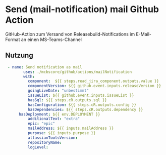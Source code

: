 # Send (mail-notification) mail Github Action

GitHub-Action zum Versand von Releasebuild-Notifications im E-Mail-Format an einen MS-Teams-Channel


## Nutzung

```yaml
 - name: Send notification as mail
        uses: ./mcbscore/github/actions/mailNotification
        with:
          component:  ${{ steps.read_jira_component.outputs.value }} 
          componentVersion: ${{ github.event.inputs.releaseVersion }}
          goingLiveDate: "unbestimmt"
          issueList: ${{ github.event.inputs.issueList }} 
          hasSql: ${{ steps.cR.outputs.sql }}
          hasConfiguration: ${{ steps.cR.outputs.config }}
          hasDependencies: ${{ steps.cR.outputs.dependency }}
	  hasDeployment: ${{ env.DEPLOYMENT }}
          additionalText: "extra"
          epic: "epic"
          mailAddress: ${{ inputs.mailAddress }}
          purpose: ${{ inputs.purpose }}
          atlassianToolsVersion:
          repositoryName:
          logLevel:
              
